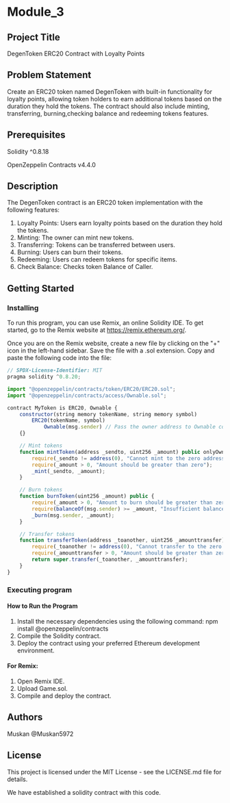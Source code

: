 # Module_3
## Project Title  
DegenToken ERC20 Contract with Loyalty Points

## Problem Statement
Create an ERC20 token named DegenToken with built-in functionality for loyalty points, allowing token holders to earn additional tokens based on the duration they hold the tokens. The contract should also include minting, transferring, burning,checking balance and redeeming tokens features.

## Prerequisites
Solidity ^0.8.18

OpenZeppelin Contracts v4.4.0 

## Description  
The DegenToken contract is an ERC20 token implementation with the following features:

1. Loyalty Points: Users earn loyalty points based on the duration they hold the tokens.
2. Minting: The owner can mint new tokens.
3. Transferring: Tokens can be transferred between users.
4. Burning: Users can burn their tokens.
5. Redeeming: Users can redeem tokens for specific items.
6. Check Balance: Checks token Balance of Caller.


## Getting Started

### Installing  
To run this program, you can use Remix, an online Solidity IDE. To get started, go to the Remix website at https://remix.ethereum.org/.

Once you are on the Remix website, create a new file by clicking on the "+" icon in the left-hand sidebar. Save the file with a .sol extension. Copy and paste the following code into the file:

```javascript
// SPDX-License-Identifier: MIT
pragma solidity ^0.8.20;

import "@openzeppelin/contracts/token/ERC20/ERC20.sol";
import "@openzeppelin/contracts/access/Ownable.sol";

contract MyToken is ERC20, Ownable {
    constructor(string memory tokenName, string memory symbol)
        ERC20(tokenName, symbol)
            Ownable(msg.sender) // Pass the owner address to Ownable constructor
    {}

    // Mint tokens
    function mintToken(address _sendto, uint256 _amount) public onlyOwner {
        require(_sendto != address(0), "Cannot mint to the zero address");
        require(_amount > 0, "Amount should be greater than zero");
        _mint(_sendto, _amount);
    }

    // Burn tokens
    function burnToken(uint256 _amount) public {
        require(_amount > 0, "Amount to burn should be greater than zero");
        require(balanceOf(msg.sender) >= _amount, "Insufficient balance to burn");
        _burn(msg.sender, _amount);
    }

    // Transfer tokens
    function transferToken(address _toanother, uint256 _amounttransfer) public returns (bool) {
        require(_toanother != address(0), "Cannot transfer to the zero address");
        require(_amounttransfer > 0, "Amount should be greater than zero");
        return super.transfer(_toanother, _amounttransfer);
    }
}


```

###  Executing program    
#### How to Run the Program      
1. Install the necessary dependencies using the following command:
npm install @openzeppelin/contracts
2. Compile the Solidity contract.
3. Deploy the contract using your preferred Ethereum development environment.  

#### For Remix:    
1. Open Remix IDE.  
2. Upload Game.sol.  
3. Compile and deploy the contract.  


## Authors  
Muskan @Muskan5972

## License  
This project is licensed under the MIT License - see the LICENSE.md file for details.  

We have established a solidity contract with this code. 

